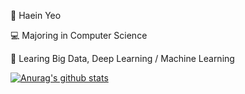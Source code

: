 🥸 Haein Yeo

💻 Majoring in Computer Science

📝 Learing Big Data, Deep Learning / Machine Learning



[![Anurag's github stats](https://github-readme-stats.vercel.app/api?username=haaaein)](https://github.com/anuraghazra/github-readme-stats)
